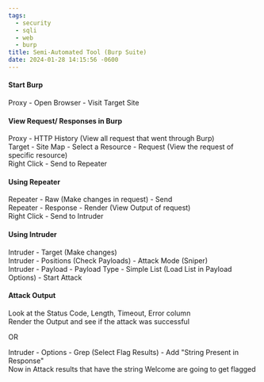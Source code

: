 ```yaml
---
tags:
  - security
  - sqli
  - web
  - burp
title: Semi-Automated Tool (Burp Suite)
date: 2024-01-28 14:15:56 -0600
---
```


#### Start Burp 
Proxy - Open Browser - Visit Target Site

#### View Request/ Responses in Burp
Proxy - HTTP History (View all request that went through Burp)  
Target - Site Map - Select a Resource - Request (View the request of specific resource)  
Right Click - Send to Repeater

#### Using Repeater
Repeater - Raw (Make changes in request) - Send  
Repeater - Response - Render (View Output of request)  
Right Click - Send to Intruder

#### Using Intruder
Intruder - Target (Make changes)  
Intruder - Positions (Check Payloads) - Attack Mode (Sniper)  
Intruder - Payload - Payload Type - Simple List (Load List in Payload Options) - Start Attack

#### Attack Output
Look at the Status Code, Length, Timeout, Error column  
Render the Output and see if the attack was successful  

OR  

Intruder - Options - Grep (Select Flag Results) - Add "String Present in Response"  
Now in Attack results that have the string Welcome are going to get flagged
   
